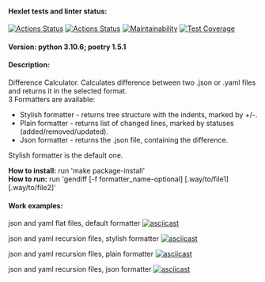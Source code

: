 #### Hexlet tests and linter status:
[![Actions Status](https://github.com/Aleksey-Onuchin/python-project-50/workflows/hexlet-check/badge.svg)](https://github.com/Aleksey-Onuchin/python-project-50/actions)
[![Actions Status](https://github.com/Aleksey-Onuchin/python-project-50/actions/workflows/code-check.yml/badge.svg)](https://github.com/Aleksey-Onuchin/python-project-50/actions)
[![Maintainability](https://api.codeclimate.com/v1/badges/885fa6645ccad79efdbb/maintainability)](https://codeclimate.com/github/Aleksey-Onuchin/python-project-50/maintainability)
[![Test Coverage](https://api.codeclimate.com/v1/badges/885fa6645ccad79efdbb/test_coverage)](https://codeclimate.com/github/Aleksey-Onuchin/python-project-50/test_coverage)

#### Version: python 3.10.6; poetry 1.5.1

#### Description:
Difference Calculator. Calculates difference between two .json or .yaml files and returns it in the selected format.\
3 Formatters are available:
* Stylish formatter - returns tree structure with the indents, marked by +/-.
* Plain formatter - returns list of changed lines, marked by statuses (added/removed/updated).
* Json formatter - returns the .json file, containing the difference.

Stylish formatter is the default one.

**How to install:** run 'make package-install'\
**How to run:** run 'gendiff [-f formatter_name-optional] [.way/to/file1] [.way/to/file2]'


#### Work examples:
json and yaml flat files, default formatter
[![asciicast](https://asciinema.org/a/GMJftkXTYFoXPOY0yJvwncoqh.svg)](https://asciinema.org/a/GMJftkXTYFoXPOY0yJvwncoqh)

json and yaml recursion files, stylish formatter
[![asciicast](https://asciinema.org/a/3pUH9lKH52M7TkJ0XctnreL50.svg)](https://asciinema.org/a/3pUH9lKH52M7TkJ0XctnreL50)

json and yaml recursion files, plain formatter
[![asciicast](https://asciinema.org/a/kYHscWZMYUD5QFtEIJCcbCEnn.svg)](https://asciinema.org/a/kYHscWZMYUD5QFtEIJCcbCEnn)

json and yaml recursion files, json formatter
[![asciicast](https://asciinema.org/a/sllzmcwOm24HzuuYmPb89p4au.svg)](https://asciinema.org/a/sllzmcwOm24HzuuYmPb89p4au)
